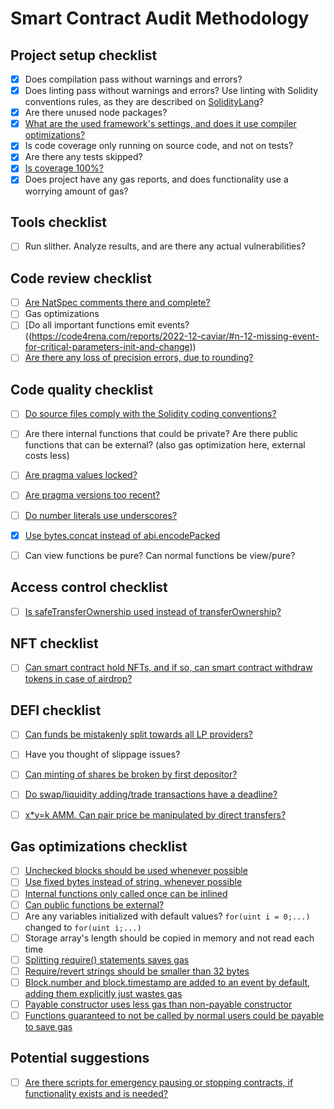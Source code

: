 # Smart Contract Audit Methodology

## Project setup checklist

- [X] Does compilation pass without warnings and errors?
- [X] Does linting pass without warnings and errors? Use linting with Solidity conventions rules, as they are described on [SolidityLang](https://docs.soliditylang.org/en/v0.8.17/style-guide.html)?
- [X] Are there unused node packages?
- [X] [What are the used framework's settings, and does it use compiler optimizations?](https://code4rena.com/reports/2022-12-caviar#n-04-solidity-compiler-optimizations-can-be-problematic)
- [X] Is code coverage only running on source code, and not on tests?
- [X] Are there any tests skipped?
- [X] [Is coverage 100%?](https://code4rena.com/reports/2022-12-caviar#n-01-insufficient-coverage)
- [X] Does project have any gas reports, and does functionality use a worrying amount of gas?

## Tools checklist
- [ ] Run slither. Analyze results, and are there any actual vulnerabilities?

## Code review checklist
- [ ] [Are NatSpec comments there and complete?](https://code4rena.com/reports/2022-12-caviar#n-02-natspec-comments-should-be-increased-in-contracts)
- [ ] Gas optimizations
- [ ] [Do all important functions emit events?((https://code4rena.com/reports/2022-12-caviar/#n-12-missing-event-for-critical-parameters-init-and-change))
- [ ] [Are there any loss of precision errors, due to rounding?](https://code4rena.com/reports/2022-12-caviar/#l-03-loss-of-precision-due-to-rounding)

## Code quality checklist
- [ ] [Do source files comply with the Solidity coding conventions?](https://code4rena.com/reports/2022-12-caviar#n-03-function-writing-that-does-not-comply-with-the-solidity-style-guide)
- [ ] Are there internal functions that could be private? Are there public functions that can be external? (also gas optimization here, external costs less)
- [ ] [Are pragma values locked?](https://code4rena.com/reports/2022-12-caviar#n-06-lock-pragmas-to-specific-compiler-version)
- [ ] [Are pragma versions too recent?](https://code4rena.com/reports/2022-12-caviar#n-09-pragma-version0817--version-too-recent-to-be-trusted)
- [ ] [Do number literals use underscores?]((https://code4rena.com/reports/2022-12-caviar/#n-07-use-underscores-for-number-literals))
- [X] [Use bytes.concat instead of abi.encodePacked](https://code4rena.com/reports/2022-12-caviar#n-08-use-of-bytesconcat-instead-of-abiencodepacked)
- [ ] Can view functions be pure? Can normal functions be view/pure?


## Access control checklist
- [ ] [Is safeTransferOwnership used instead of transferOwnership?](https://code4rena.com/reports/2022-12-caviar/#l-02-use-safetransferownership-instead-of-transferownership-function)

## NFT checklist
- [ ] [Can smart contract hold NFTs, and if so, can smart contract withdraw tokens in case of airdrop?](https://code4rena.com/reports/2022-12-caviar#l-05-should-an-airdrop-token-arrive-on-the-pairsol-contract-it-will-be-stuck)

## DEFI checklist
- [ ] [Can funds be mistakenly split towards all LP providers?](https://code4rena.com/reports/2022-12-caviar/#h-02-liquidity-providers-may-lose-funds-when-adding-liquidity)
- [ ] Have you thought of slippage issues?
- [ ] [Can minting of shares be broken by first depositor?](https://code4rena.com/reports/2022-12-caviar#h-03-first-depositor-can-break-minting-of-shares)
- [ ] [Do swap/liquidity adding/trade transactions have a deadline?](https://code4rena.com/reports/2022-12-caviar/#m-01-missing-deadline-checks-allow-pending-transactions-to-be-maliciously-executed)
- [ ] [x*y=k AMM. Can pair price be manipulated by direct transfers?](https://code4rena.com/reports/2022-12-caviar/#m-05-pair-price-may-be-manipulated-by-direct-transfers)




## Gas optimizations checklist
- [ ] [Unchecked blocks should be used whenever possible](https://code4rena.com/reports/2022-12-caviar/#g-02-ii-should-be-uncheckediuncheckedi-when-it-is-not-possible-for-them-to-overflow-as-is-the-case-when-used-in-for--and-while-loops)
- [ ] [Use fixed bytes instead of string, whenever possible](https://code4rena.com/reports/2022-12-caviar/#g-07-using-fixed-bytes-is-cheaper-than-using-string)
- [ ] [Internal functions only called once can be inlined](https://code4rena.com/reports/2022-12-caviar/#g-09-internal-functions-only-called-once-can-be-inlined-to-save-gas)
- [ ] [Can public functions be external?](https://code4rena.com/reports/2022-12-caviar/#g-05-public-functions-to-external)
- [ ] Are any variables initialized with default values? ```for(uint i = 0;...)``` changed to ```for(uint i;...)```
- [ ] Storage array's length should be copied in memory and not read each time
- [ ] [Splitting require() statements saves gas](https://code4rena.com/reports/2022-12-caviar#g-04-splitting-require-statements-that-use--saves-gas)
- [ ] [Require/revert strings should be smaller than 32 bytes](https://code4rena.com/reports/2022-12-caviar/#g-03-requirerevert-strings-longer-than-32-bytes-cost-extra-gas)
- [ ] [Block.number and block.timestamp are added to an event by default, adding them explicitly just wastes gas](https://code4rena.com/reports/2022-12-caviar/#g-08-superfluous-event-fields)
- [ ] [Payable constructor uses less gas than non-payable constructor](https://code4rena.com/reports/2022-12-caviar/#g-10-setting-the-constructor-to-payable)
- [ ] [Functions guaranteed to not be called by normal users could be payable to save gas](https://code4rena.com/reports/2022-12-caviar/#g-11-functions-guaranteed-to-revert-when-called-by-normal-users-can-be-marked-payable)

## Potential suggestions
- [ ] [Are there scripts for emergency pausing or stopping contracts, if functionality exists and is needed?](https://code4rena.com/reports/2022-12-caviar/#s-01-project-upgrade-and-stop-scenario-should-be)